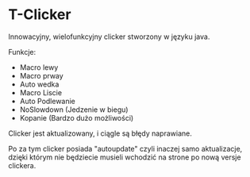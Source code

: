 # T-Clicker
Innowacyjny, wielofunkcyjny clicker stworzony w języku java.

Funkcje:
- Macro lewy
- Macro prway
- Auto wedka
- Macro Liscie
- Auto Podlewanie
- NoSlowdown (Jedzenie w biegu)
- Kopanie (Bardzo dużo możliwości)

Clicker jest aktualizowany, i ciągle są błędy naprawiane.

Po za tym clicker posiada "autoupdate" czyli inaczej samo aktualizacje, dzięki którym nie będziecie musieli wchodzić na strone po nową versje clickera.
